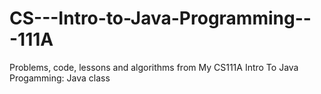 # CS---Intro-to-Java-Programming---111A
Problems, code, lessons and algorithms from My CS111A Intro To Java Progamming: Java class 
